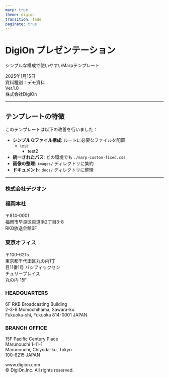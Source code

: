 ```yaml
---
marp: true
theme: digion
transition: fade
paginate: true
---
```


<!-- _class: title -->
<!-- _paginate: false -->


# DigiOn プレゼンテーション
シンプルな構成で使いやすいMarpテンプレート

<div class="date">2025年1月15日</div>
<div class="info">資料種別：デモ資料</div>
<div class="version">Ver.1.0</div>
<div class="company">株式会社DigiOn</div>

<!--
このプレゼンテーションはシンプルな構成になっています。
VS Code、Marp CLI、どちらでも同じパスで動作します。
-->

---

## テンプレートの特徴

このテンプレートは以下の改善を行いました：

- **シンプルなファイル構成**: ルートに必要なファイルを配置
  - test
    - test2
- **統一されたパス**: どの環境でも `./marp-custom-fixed.css`
- **画像の整理**: `images/` ディレクトリに集約
- **ドキュメント**: `docs/` ディレクトリに整理

---


<!-- _class: end -->
<!-- _paginate: false -->

<div class="company-info">
  <div class="info-column">
    <h3>株式会社デジオン</h3>
  </div>
  <div class="info-column">
    <h3>福岡本社</h3>
    <p>〒814-0001<br>
    福岡市早良区百道浜2丁目3-8<br>
    RKB放送会館6F</p>
  </div>
  <div class="info-column">
    <h3>東京オフィス</h3>
    <p>〒100-6215<br>
    東京都千代田区丸の内1丁<br>
    目11番1号 パシフィックセン<br>
    チュリープレイス<br>
    丸の内 15F</p>
  </div>
  <div class="info-column">
    <h3>HEADQUARTERS</h3>
    <p>6F RKB Broadcasting Building<br>
    2-3-8 Momochihama, Sawara-ku<br>
    Fukuoka-shi, Fukuoka 814-0001 JAPAN</p>
  </div>
  <div class="info-column">
    <h3>BRANCH OFFICE</h3>
    <p>15F Pacific Century Place<br>
    Marunouchi 1-11-1<br>
    Marunouchi, Chiyoda-ku, Tokyo<br>
    100-6215 JAPAN</p>
  </div>
</div>

<div class="footer-url">www.digion.com</div>
<div class="copyright">© DigiOn,Inc. All rights reserved.</div>